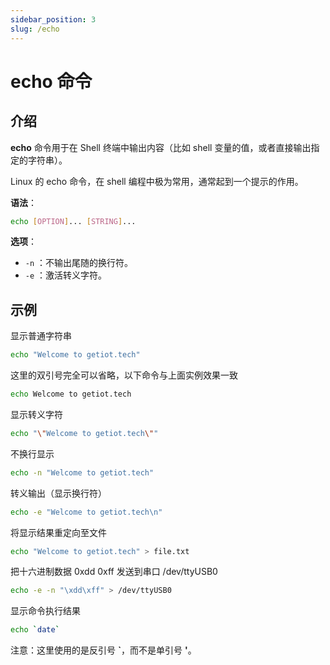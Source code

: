 ```yaml
---
sidebar_position: 3
slug: /echo
---
```


# echo 命令



## 介绍

**echo** 命令用于在 Shell 终端中输出内容（比如 shell 变量的值，或者直接输出指定的字符串）。

Linux 的 echo 命令，在 shell 编程中极为常用，通常起到一个提示的作用。

**语法**：

```bash
echo [OPTION]... [STRING]...
```

**选项**：

- `-n` ：不输出尾随的换行符。
- `-e` ：激活转义字符。



## 示例

显示普通字符串

```bash
echo "Welcome to getiot.tech"
```

这里的双引号完全可以省略，以下命令与上面实例效果一致

```bash
echo Welcome to getiot.tech
```

显示转义字符

```bash
echo "\"Welcome to getiot.tech\""
```

不换行显示

```bash
echo -n "Welcome to getiot.tech"
```

转义输出（显示换行符）

```bash
echo -e "Welcome to getiot.tech\n"
```

将显示结果重定向至文件

```bash
echo "Welcome to getiot.tech" > file.txt
```

把十六进制数据 0xdd 0xff 发送到串口 /dev/ttyUSB0

```bash
echo -e -n "\xdd\xff" > /dev/ttyUSB0
```

显示命令执行结果

```bash
echo `date`
```

注意：这里使用的是反引号 **`**，而不是单引号 **'**。

